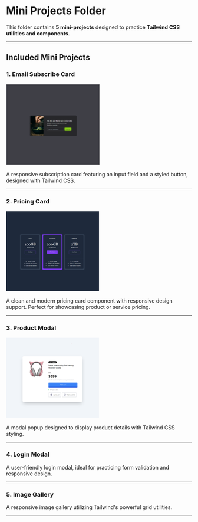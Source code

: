 # Mini Projects Folder

This folder contains **5 mini-projects** designed to practice **Tailwind CSS utilities and components**.

---

## Included Mini Projects

### 1. Email Subscribe Card

<img src="email-subscribe/images/email-subscribe.png" alt="Email Subscribe Card"  style="width: 50%; border: 1px solid #ccc;">

A responsive subscription card featuring an input field and a styled button, designed with Tailwind CSS.

---

### 2. Pricing Card

<img src="pricing-cards/images/pricing-cards.png" alt="Pricing Cards"  style="width: 50%; ">

A clean and modern pricing card component with responsive design support. Perfect for showcasing product or service pricing.

---

### 3. Product Modal

<img src="product-modal/images/product-modal.png" alt="Product Modal"  style="width: 50%; ">

A modal popup designed to display product details with Tailwind CSS styling.

---

### 4. Login Modal

A user-friendly login modal, ideal for practicing form validation and responsive design.

---

### 5. Image Gallery

A responsive image gallery utilizing Tailwind's powerful grid utilities.

---
